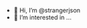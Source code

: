 - 👋 Hi, I’m @strangerjson
- 👀 I’m interested in ...

<!---
strangerjson/strangerjson is a ✨ special ✨ repository because its `README.md` (this file) appears on your GitHub profile.
You can click the Preview link to take a look at your changes.
--->
